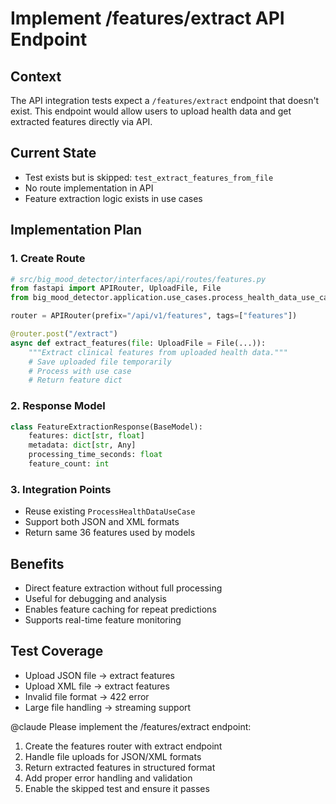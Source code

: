 # Implement /features/extract API Endpoint

## Context

The API integration tests expect a `/features/extract` endpoint that doesn't exist. This endpoint would allow users to upload health data and get extracted features directly via API.

## Current State
- Test exists but is skipped: `test_extract_features_from_file`
- No route implementation in API
- Feature extraction logic exists in use cases

## Implementation Plan

### 1. Create Route
```python
# src/big_mood_detector/interfaces/api/routes/features.py
from fastapi import APIRouter, UploadFile, File
from big_mood_detector.application.use_cases.process_health_data_use_case import ProcessHealthDataUseCase

router = APIRouter(prefix="/api/v1/features", tags=["features"])

@router.post("/extract")
async def extract_features(file: UploadFile = File(...)):
    """Extract clinical features from uploaded health data."""
    # Save uploaded file temporarily
    # Process with use case
    # Return feature dict
```

### 2. Response Model
```python
class FeatureExtractionResponse(BaseModel):
    features: dict[str, float]
    metadata: dict[str, Any]
    processing_time_seconds: float
    feature_count: int
```

### 3. Integration Points
- Reuse existing `ProcessHealthDataUseCase`
- Support both JSON and XML formats
- Return same 36 features used by models

## Benefits
- Direct feature extraction without full processing
- Useful for debugging and analysis
- Enables feature caching for repeat predictions
- Supports real-time feature monitoring

## Test Coverage
- Upload JSON file → extract features
- Upload XML file → extract features
- Invalid file format → 422 error
- Large file handling → streaming support

@claude Please implement the /features/extract endpoint:
1. Create the features router with extract endpoint
2. Handle file uploads for JSON/XML formats
3. Return extracted features in structured format
4. Add proper error handling and validation
5. Enable the skipped test and ensure it passes